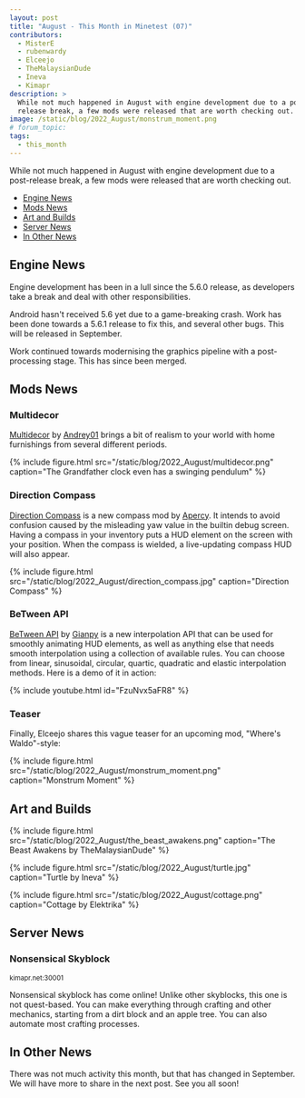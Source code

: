 ```yaml
---
layout: post
title: "August - This Month in Minetest (07)"
contributors:
  - MisterE
  - rubenwardy
  - Elceejo
  - TheMalaysianDude
  - Ineva
  - Kimapr
description: >
  While not much happened in August with engine development due to a post
  release break, a few mods were released that are worth checking out.
image: /static/blog/2022_August/monstrum_moment.png
# forum_topic:
tags:
  - this_month
---
```



While not much happened in August with engine development due to a post-release
break, a few mods were released that are worth checking out.

<!-- more -->

- [Engine News](#engine-news)
- [Mods News](#mods-news)
- [Art and Builds](#art-and-builds)
- [Server News](#server-news)
- [In Other News](#in-other-news)


## Engine News

Engine development has been in a lull since the 5.6.0 release, as developers
take a break and deal with other responsibilities.

Android hasn't received 5.6 yet due to a game-breaking crash. Work has been done
towards a 5.6.1 release to fix this, and several other bugs. This will be
released in September.

Work continued towards modernising the graphics pipeline with a post-processing
stage. This has since been merged.


## Mods News

### Multidecor

[Multidecor](https://content.minetest.net/packages/Andrey01/multidecor/) by
[Andrey01](https://content.minetest.net/users/Andrey01/) brings a bit of realism
to your world with home furnishings from several different periods.

{% include figure.html src="/static/blog/2022_August/multidecor.png"
    caption="The Grandfather clock even has a swinging pendulum" %}

### Direction Compass

[Direction Compass](https://content.minetest.net/packages/apercy/direction_compass/)
is a new compass mod by [Apercy](https://content.minetest.net/users/apercy/).
It intends to avoid confusion caused by the misleading yaw value in the
builtin debug screen. Having a compass in your inventory puts a HUD element on
the screen with your position. When the compass is wielded, a live-updating
compass HUD will also appear.

{% include figure.html src="/static/blog/2022_August/direction_compass.jpg"
    caption="Direction Compass" %}

### BeTween API

[BeTween API](https://content.minetest.net/packages/_gianpy_/api_between/) by
[Gianpy](https://content.minetest.net/users/_gianpy_/) is a new interpolation
API that can be used for smoothly animating HUD elements, as well as anything
else that needs smooth interpolation using a collection of available rules. You
can choose from linear, sinusoidal, circular, quartic, quadratic and elastic
interpolation methods. Here is a demo of it in action:

{% include youtube.html id="FzuNvx5aFR8" %}

### Teaser

Finally, Elceejo shares this vague teaser for an upcoming mod,
"Where's Waldo"-style:

{% include figure.html src="/static/blog/2022_August/monstrum_moment.png"
    caption="Monstrum Moment" %}

## Art and Builds

{% include figure.html src="/static/blog/2022_August/the_beast_awakens.png"
    caption="The Beast Awakens by TheMalaysianDude" %}

{% include figure.html src="/static/blog/2022_August/turtle.jpg"
    caption="Turtle by Ineva" %}

{% include figure.html src="/static/blog/2022_August/cottage.png"
    caption="Cottage by Elektrika" %}

## Server News

### Nonsensical Skyblock
<sub>kimapr.net:30001</sub>

Nonsensical skyblock has come online! Unlike other skyblocks, this one is 
not quest-based. You can make everything through crafting and other 
mechanics, starting from a dirt block and an apple tree. You can also 
automate most crafting processes.

## In Other News

There was not much activity this month, but that has changed in September.
We will have more to share in the next post. See you all soon!